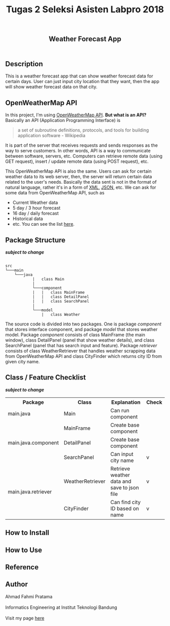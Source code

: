 <h1  align="center">    
   <br>Tugas 2 Seleksi Asisten Labpro 2018<br><br>  
</h1>  
  
<h2 align="center">  
   Weather Forecast App<br><br>  
</h2>  
  
## Description  
  
This is a weather forecast app that can show weather forecast data for certain days. User can just input city location that they want, then the app will show weather forecast data on that city.  
  
## OpenWeatherMap API

In this project, I'm using [OpenWeatherMap API](https://openweathermap.org/api). **But what is an API?**    
Basically an API (Application Programming Interface) is    
    
> a set of subroutine definitions, protocols, and tools for building application software - Wikipedia    

It is part of the server that receives requests and sends responses as the way to serve customers. In other words, API is a way to communicate between software, servers, etc. Computers can retrieve remote data (using GET request), insert / update remote data (using POST request), etc.

This OpenWeatherMap API is also the same. Users can ask for certain weather data to its web server, then, the server will return certain data related to the user's needs. Basically the data sent is not in the format of natural language, rather it's in a form of [XML](https://www.w3.org/XML/), [JSON](https://www.json.org/), etc. We can ask for some data from OpenWeatherMap API, such as    
- Current Weather data    
- 5 day / 3 hour forecast    
- 16 day / daily forecast    
- Historical data    
- etc. You can see the list [here](https://openweathermap.org/api).
    
## Package Structure
**_subject to change_**

```

src
└───main
	└───java
            |   class Main
            |
            └───component
            |   |   class MainFrame
            |   |   class DetailPanel
            |   |   class SearchPanel
            |
            └───model
                |   class Weather

```

The source code is divided into two packages. One is package _component_ that stores interface component, and package _model_ that stores weather model. Package _component_ consists of class MainFrame (the main window), class DetailPanel (panel that show weather details), and class SearchPanel (panel that has search input and feature). Package _retriever_ consists of class WeatherRetriever that handles weather scrapping data from OpenWeatherMap API and class CityFinder which returns city ID from given city name.

## Class / Feature Checklist
**_subject to change_**

<table>
  <tr>
    <th>Package</th>
    <th>Class</th>
    <th>Explanation</th>
    <th>Check</th>
  </tr>
  <tr>
    <td>main.java</td>
    <td>Main</td>
    <td>Can run component</td>
    <td></td>
  </tr>
  <tr>
    <td rowspan="3">main.java.component</td>
    <td>MainFrame</td>
    <td>Create base component</td>
    <td></td>
  </tr>
  <tr>
    <td>DetailPanel</td>
    <td>Create base component</td>
    <td></td>
  </tr>
  <tr>
    <td>SearchPanel</td>
    <td>Can input city name</td>
    <td>v</td>
  </tr>
  <tr>
    <td rowspan="2">main.java.retriever</td>
    <td>WeatherRetriever</td>
    <td>Retrieve weather data and save to json file</td>
    <td>v</td>
  </tr>
  <tr>
    <td>CityFinder</td>
    <td>Can find city ID based on name</td>
    <td>v</td>
  </tr>
</table>

## How to Install  
  
  
## How to Use  
  
  
## Reference  
  
  
## Author    
Ahmad Fahmi Pratama <br>    
Informatics Engineering at Institut Teknologi Bandung <br>    
Visit my page [here](http://ahmadfahmi.me) <br>